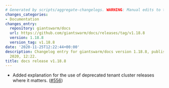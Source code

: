 ```yaml
---
# Generated by scripts/aggregate-changelogs. WARNING: Manual edits to this files will be overwritten.
changes_categories:
- Documentation
changes_entry:
  repository: giantswarm/docs
  url: https://github.com/giantswarm/docs/releases/tag/v1.18.8
  version: 1.18.8
  version_tag: v1.18.8
date: '2020-11-25T12:22:44+00:00'
description: Changelog entry for giantswarm/docs version 1.18.8, published on 25 November
  2020, 12:22.
title: docs release v1.18.8
---
```


- Added explanation for the use of deprecated tenant cluster releases where it matters. ([#556](https://github.com/giantswarm/docs/pull/556))
